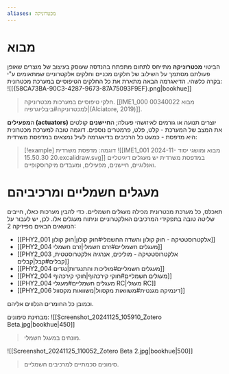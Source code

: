 ```yaml
---
aliases: מכטרוניקה
---
```

# מבוא
הביטוי **מכטרוניקה** מתייחס לתחום מתפתח בהנדסה שעוסק בעיצוב של מוצרים שאופן פעולתם מסתמך על השילוב של חלקים מכניים וחלקים אלקטרוניים שמתאומים ע"י בקרה כלשהי.
הדיאגרמה הבאה מתארת את כל החלקים הטיפוסיים במערכת מכטרונית:
![[{58CA73BA-90C3-4287-9673-87A75093F9EF}.png|bookhue]]
>חלקי טיפוסיים במערכות מכטרוניקה. [[IME1_000 00340022 מבוא למכטרוניקה#ביבליוגרפיה|(Alciatore, 2019)]].

ה**מפעילים (actuators)** יוצרים תנועה או גורמים לאיזושהי פעולה; ה**חיישנים** קולטים את המצב של המערכת - קלט, פלט, פרמטרים נוספים. דוגמה טובה למערכת מכטרונית היא מדפסת - כמעט כל הרכיבים בדיאגרמה לעיל נמצאים במדפסת משרדית:

>[!example] דוגמה: מדפסת משרדית
>![[IME1_001 מבוא ומושגי יסוד 2024-11-20 15.50.30.excalidraw.svg]]
>במדפסת משרדית יש מעגלים דיגיטליים ואנלוגיים, חיישנים, מפעילים, ומעבדים מיקרוסקופיים.


# מעגלים חשמליים ומרכיביהם
תאכלס, כל מערכת מכטרונית מכילה מעגלים חשמליים. כדי להבין מערכות כאלו, חייבים שליטה טובה בתפקידי המרכיבים האלקטרוניים וניתוח מעגלים אלו. לכן, יש לעבור על הנושאים הבאים מפיזיקה 2:
- [[PHY2_001 אלקטרוסטטיקה - חוק קולון והשדה החשמלי#חוק קולון|חוק קולון]]
- [[PHY2_004 מעגלים חשמליים#זרם חשמלי|זרם חשמלי]]
- [[PHY2_003 אלקטרוסטטיקה - מוליכים, אנרגיה אלקטרוסטטית, קבלים#קבל|קבלים]]
- [[PHY2_004 מעגלים חשמליים#מוליכות והתנגדות|נגדים]]
- [[PHY2_004 מעגלים חשמליים#חוקי קירכהוף|חוקי קירכהוף]]
- [[PHY2_004 מעגלים חשמליים#מעגלי RC|מעגלי RC]]
- [[PHY2_006 דינמיקה מגנטית#משוואות מקסוול|משוואות מקסוול]]

וכמובן כל החומרים הנלווים אליהם.

מבחינת סימונים:
![[Screenshot_20241125_105910_Zotero Beta.jpg|bookhue|450]]
>מונחים במעגל חשמלי.

![[Screenshot_20241125_110052_Zotero Beta 2.jpg|bookhue|500]]
>סימונים סכמתיים למרכיבים חשמליים.

